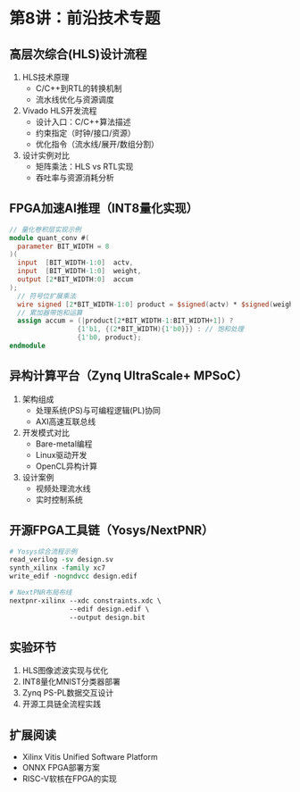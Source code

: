 # 第8讲：前沿技术专题

## 高层次综合(HLS)设计流程
1. HLS技术原理
   - C/C++到RTL的转换机制
   - 流水线优化与资源调度
2. Vivado HLS开发流程
   - 设计入口：C/C++算法描述
   - 约束指定（时钟/接口/资源）
   - 优化指令（流水线/展开/数组分割）
3. 设计实例对比
   - 矩阵乘法：HLS vs RTL实现
   - 吞吐率与资源消耗分析

## FPGA加速AI推理（INT8量化实现）
```verilog
// 量化卷积层实现示例
module quant_conv #(
  parameter BIT_WIDTH = 8
)(
  input  [BIT_WIDTH-1:0]  actv,
  input  [BIT_WIDTH-1:0]  weight,
  output [2*BIT_WIDTH:0]  accum
);
  // 符号位扩展乘法
  wire signed [2*BIT_WIDTH-1:0] product = $signed(actv) * $signed(weight);
  // 累加器带饱和运算
  assign accum = (|product[2*BIT_WIDTH-1:BIT_WIDTH+1]) ? 
                 {1'b1, {(2*BIT_WIDTH){1'b0}}} : // 饱和处理
                 {1'b0, product};
endmodule
```

## 异构计算平台（Zynq UltraScale+ MPSoC）
1. 架构组成
   - 处理系统(PS)与可编程逻辑(PL)协同
   - AXI高速互联总线
2. 开发模式对比
   - Bare-metal编程
   - Linux驱动开发
   - OpenCL异构计算
3. 设计案例
   - 视频处理流水线
   - 实时控制系统

## 开源FPGA工具链（Yosys/NextPNR）
```tcl
# Yosys综合流程示例
read_verilog -sv design.sv
synth_xilinx -family xc7
write_edif -nogndvcc design.edif

# NextPNR布局布线
nextpnr-xilinx --xdc constraints.xdc \
               --edif design.edif \
               --output design.bit
```

## 实验环节
1. HLS图像滤波实现与优化
2. INT8量化MNIST分类器部署
3. Zynq PS-PL数据交互设计
4. 开源工具链全流程实践

## 扩展阅读
- Xilinx Vitis Unified Software Platform
- ONNX FPGA部署方案
- RISC-V软核在FPGA的实现

